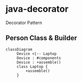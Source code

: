 # java-decorator
Decorator Pattern

## Person Class & Builder
```mermaid
classDiagram
     Device <|-- Laptop
     Device : #components
     Device : +assemble()
     class Laptop {
         +assemble()
     }
```